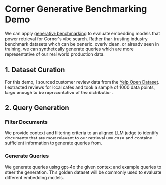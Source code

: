 # Corner Generative Benchmarking Demo

We can apply [generative benchmarking](https://research.trychroma.com/generative-benchmarking) to evaluate embedding models that power retrieval for Corner's vibe search. Rather than trusting industry benchmark datasets which can be generic, overly clean, or already seen in training, we can synthetically generate queries which are more representative of our real world production data.

## 1. Dataset Curation
For this demo, I sourced customer review data from the [Yelp Open Dataset](https://business.yelp.com/data/resources/open-dataset/). I extracted reviews for local cafes and took a sample of 1000 data points, large enough to be representative of the distribution.

## 2. Query Generation

### Filter Documents
We provide context and filtering criteria to an aligned LLM judge to identify documents that are most relevant to our retrieval use case and contains sufficient information to generate queries from.

### Generate Queries
We generate queries using gpt-4o the given context and example queries to steer the generation. This golden dataset will be commonly used to evaluate different embedding models.
